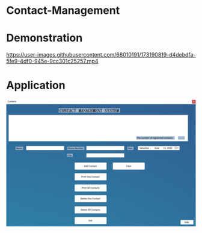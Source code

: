# Contact-Management
<!-- ![ezcv logo](https://github.com/rkodirkhonov/Contact-Management/blob/master/About.jpg) -->

# Demonstration

https://user-images.githubusercontent.com/68010191/173190819-d4debdfa-5fe9-4df0-945e-9cc301c25257.mp4
# Application
![ezcv logo](https://github.com/rkodirkhonov/Contact-Management/blob/master/Main.jpg)

